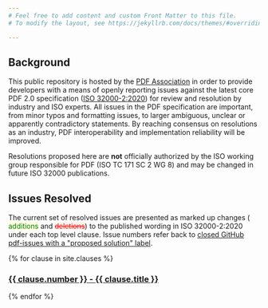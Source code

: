 ```yaml
---
# Feel free to add content and custom Front Matter to this file.
# To modify the layout, see https://jekyllrb.com/docs/themes/#overriding-theme-defaults

---
```

<div class="github-wp">



<h2>Background</h2>

<p>
This public repository is hosted by the <a href="https://www.pdfa.org">PDF Association</a> in order to provide developers
with a means of openly reporting issues against the latest core PDF 2.0 specification (<a href="https://www.iso.org/standard/75839.html">ISO 32000-2:2020</a>)
for review and resolution by industry and ISO experts. All issues in the PDF specification are important, from minor typos and formatting issues, to
larger ambiguous, unclear or apparently contradictory statements. By reaching consensus on resolutions as an industry,
PDF interoperability and implementation reliability will be improved.
</p>

<p>
Resolutions proposed here are <b>not</b> officially authorized by the ISO working group responsible for PDF
(ISO TC 171 SC 2 WG 8) and may be changed in future ISO 32000 publications.
</p>

<h2>Issues Resolved</h2>

<p>
The current set of resolved issues are presented as marked up changes
(<span style="background-color: lightyellow; color: green; position: relative; display: inline-block;">additions</span>
and <span style="background-color: seashell; color: red; text-decoration: line-through; text-decoration-color: red; position: relative; display: inline-block;">deletions</span>) to the published
wording in ISO 32000-2:2020 under each top level clause. Issue numbers refer back to
<a href="https://github.com/pdf-association/pdf-issues/issues?q=is%3Aclosed+label%3A%22proposed+solution%22">closed GitHub pdf-issues with a "proposed solution" label</a>.
</p>

{% for clause in site.clauses %}
  <h3>
    <a href="{{ site.baseurl }}{{ clause.url }}">
      {{ clause.number }} - {{ clause.title }}
    </a>
  </h3>
{% endfor %}

</div>
